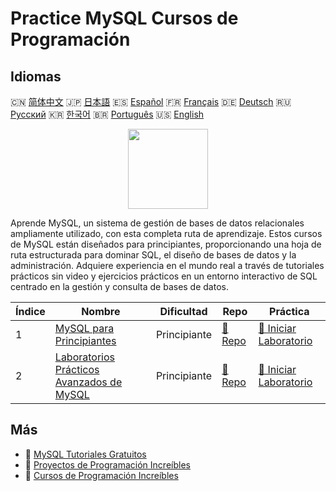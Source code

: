 # Practice MySQL Cursos de Programación

## Idiomas

🇨🇳 [简体中文](README_zh.md) 🇯🇵 [日本語](README_ja.md) 🇪🇸 [Español](README_es.md) 🇫🇷 [Français](README_fr.md) 🇩🇪 [Deutsch](README_de.md) 🇷🇺 [Русский](README_ru.md) 🇰🇷 [한국어](README_ko.md) 🇧🇷 [Português](README_pt.md) 🇺🇸 [English](README.md) 

<div align="center">
<img width="128px" src="https://file.labex.io/path/3JJy1bOBmUoZ.png">
</div>

Aprende MySQL, un sistema de gestión de bases de datos relacionales ampliamente utilizado, con esta completa ruta de aprendizaje. Estos cursos de MySQL están diseñados para principiantes, proporcionando una hoja de ruta estructurada para dominar SQL, el diseño de bases de datos y la administración. Adquiere experiencia en el mundo real a través de tutoriales prácticos sin video y ejercicios prácticos en un entorno interactivo de SQL centrado en la gestión y consulta de bases de datos.

|   Índice | Nombre                                                                                                 | Dificultad   | Repo                                                                   | Práctica                                                                            |
|----------|--------------------------------------------------------------------------------------------------------|--------------|------------------------------------------------------------------------|-------------------------------------------------------------------------------------|
|        1 | [MySQL para Principiantes](https://labex.io/es/courses/mysql-for-beginners)                            | Principiante | [🔗 Repo](https://github.com/labex-labs/mysql-for-beginners)           | [🚀 Iniciar Laboratorio](https://labex.io/es/courses/mysql-for-beginners)           |
|        2 | [Laboratorios Prácticos Avanzados de MySQL](https://labex.io/es/courses/advanced-mysql-practical-labs) | Principiante | [🔗 Repo](https://github.com/labex-labs/advanced-mysql-practical-labs) | [🚀 Iniciar Laboratorio](https://labex.io/es/courses/advanced-mysql-practical-labs) |

## Más

- 🔗 [MySQL Tutoriales Gratuitos](https://github.com/labex-labs/mysql-free-tutorials)
- 🔗 [Proyectos de Programación Increíbles](https://github.com/labex-labs/awesome-programming-projects)
- 🔗 [Cursos de Programación Increíbles](https://github.com/labex-labs/awesome-programming-courses)

